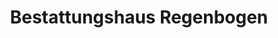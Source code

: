 ---
title: "Bestattungshaus Regenbogen"
url: /karlsruhe/bestattungshaus-regenbogen/
shop: Bestattungen
---
